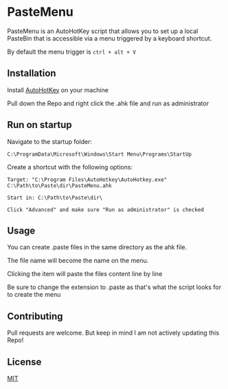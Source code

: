 # PasteMenu

PasteMenu is an AutoHotKey script that allows you to set up a local PasteBin that is accessible via a menu triggered by a keyboard shortcut.

By default the menu trigger is `ctrl + alt + V`

## Installation

Install [AutoHotKey](https://www.autohotkey.com/) on your machine

Pull down the Repo and right click the .ahk file and run as administrator

## Run on startup

Navigate to the startup folder:

`C:\ProgramData\Microsoft\Windows\Start Menu\Programs\StartUp`

Create a shortcut with the following options:

```
Target: "C:\Program Files\AutoHotkey\AutoHotkey.exe" C:\Path\to\Paste\dir\PasteMenu.ahk

Start in: C:\Path\to\Paste\dir\

Click "Advanced" and make sure "Run as administrator" is checked
```

## Usage

You can create .paste files in the same directory as the ahk file.

The file name will become the name on the menu.

Clicking the item will paste the files content line by line

Be sure to change the extension to .paste as that's what the script looks for to create the menu

## Contributing
Pull requests are welcome. But keep in mind I am not actively updating this Repo!

## License
[MIT](https://choosealicense.com/licenses/mit/)
